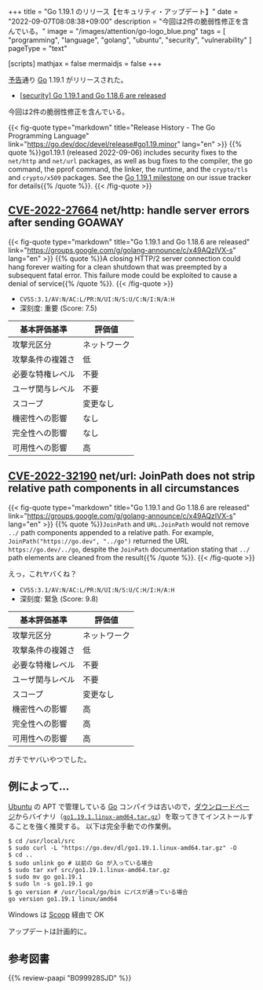 +++
title = "Go 1.19.1 のリリース【セキュリティ・アップデート】"
date =  "2022-09-07T08:08:38+09:00"
description = "今回は2件の脆弱性修正を含んでいる。"
image = "/images/attention/go-logo_blue.png"
tags  = [ "programming", "language", "golang", "ubuntu", "security", "vulnerability" ]
pageType = "text"

[scripts]
  mathjax = false
  mermaidjs = false
+++

[予告](https://groups.google.com/g/golang-announce/c/rlvRpp6WVVY "[security] Go 1.19.1 and Go 1.18.6 pre-announcement")通り [Go] 1.19.1 がリリースされた。

- [[security] Go 1.19.1 and Go 1.18.6 are released](https://groups.google.com/g/golang-announce/c/x49AQzIVX-s)

今回は2件の脆弱性修正を含んでいる。

{{< fig-quote type="markdown" title="Release History - The Go Programming Language" link="https://go.dev/doc/devel/release#go1.19.minor" lang="en" >}}
{{% quote %}}go1.19.1 (released 2022-09-06) includes security fixes to the `net/http` and `net/url` packages, as well as bug fixes to the compiler, the go command, the pprof command, the linker, the runtime, and the `crypto/tls` and `crypto/x509` packages. See the [Go 1.19.1 milestone](https://github.com/golang/go/issues?q=milestone%3AGo1.19.1+label%3ACherryPickApproved) on our issue tracker for details{{% /quote %}}.
{{< /fig-quote >}}

## [CVE-2022-27664] net/http: handle server errors after sending GOAWAY

{{< fig-quote type="markdown" title="Go 1.19.1 and Go 1.18.6 are released" link="https://groups.google.com/g/golang-announce/c/x49AQzIVX-s" lang="en" >}}
{{% quote %}}A closing HTTP/2 server connection could hang forever waiting for a clean shutdown that was preempted by a subsequent fatal error. This failure mode could be exploited to cause a denial of service{{% /quote %}}.
{{< /fig-quote >}}

- `CVSS:3.1/AV:N/AC:L/PR:N/UI:N/S:U/C:N/I:N/A:H`
- 深刻度: 重要 (Score: 7.5)

| 基本評価基準 | 評価値 |
|--------|-------|
| 攻撃元区分 | ネットワーク |
| 攻撃条件の複雑さ | 低 |
| 必要な特権レベル | 不要 |
| ユーザ関与レベル | 不要 |
| スコープ | 変更なし |
| 機密性への影響 | なし |
| 完全性への影響 | なし |
| 可用性への影響 | 高 |

## [CVE-2022-32190] net/url: JoinPath does not strip relative path components in all circumstances

{{< fig-quote type="markdown" title="Go 1.19.1 and Go 1.18.6 are released" link="https://groups.google.com/g/golang-announce/c/x49AQzIVX-s" lang="en" >}}
{{% quote %}}`JoinPath` and `URL.JoinPath` would not remove `../` path components appended to a relative path. For example, `JoinPath("https://go.dev", "../go")` returned the URL `https://go.dev/../go`, despite the `JoinPath` documentation stating that `../` path elements are cleaned from the result{{% /quote %}}.
{{< /fig-quote >}}

えっ，これヤバくね？

- `CVSS:3.1/AV:N/AC:L/PR:N/UI:N/S:U/C:H/I:H/A:H`
- 深刻度: 緊急 (Score: 9.8)

| 基本評価基準 | 評価値 |
|--------|-------|
| 攻撃元区分 | ネットワーク |
| 攻撃条件の複雑さ | 低 |
| 必要な特権レベル | 不要 |
| ユーザ関与レベル | 不要 |
| スコープ | 変更なし |
| 機密性への影響 | 高 |
| 完全性への影響 | 高 |
| 可用性への影響 | 高 |

ガチでヤバいやつでした。

## 例によって...

[Ubuntu] の APT で管理している [Go] コンパイラは古いので，[ダウンロードページ](https://go.dev/dl/ "Downloads - go.dev")からバイナリ（[`go1.19.1.linux-amd64.tar.gz`](https://go.dev/dl/go1.19.1.linux-amd64.tar.gz)）を取ってきてインストールすることを強く推奨する。
以下は完全手動での作業例。

```text
$ cd /usr/local/src
$ sudo curl -L "https://go.dev/dl/go1.19.1.linux-amd64.tar.gz" -O
$ cd ..
$ sudo unlink go # 以前の Go が入っている場合
$ sudo tar xvf src/go1.19.1.linux-amd64.tar.gz
$ sudo mv go go1.19.1
$ sudo ln -s go1.19.1 go
$ go version # /usr/local/go/bin にパスが通っている場合
go version go1.19.1 linux/amd64
```

Windows は [Scoop] 経由で OK

アップデートは計画的に。

[Go]: https://go.dev/
[Ubuntu]: https://www.ubuntu.com/ "The leading operating system for PCs, IoT devices, servers and the cloud | Ubuntu"
[Scoop]: https://scoop.sh/
[CVE-2022-27664]: https://nvd.nist.gov/vuln/detail/CVE-2022-27664
[CVE-2022-32190]: https://nvd.nist.gov/vuln/detail/CVE-2022-32190

## 参考図書

{{% review-paapi "B099928SJD" %}} <!-- プログラミング言語Go -->
